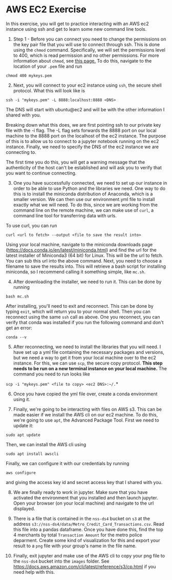# AWS EC2 Exercise
In this exercise, you will get to practice interacting with an AWS ec2 instance using ssh and get to learn some new command line tools.

1. Step 1 - Before you can connect you need to change the permissions on the key pair file that you will use to connect through ssh. This is done using the `chmod` command. Specifically, we will set the permissions level to 400, which is read permission and no other permissions. For more information about `chmod`, see [this page.](https://www.tutorialspoint.com/unix_commands/chmod.htm) To do this, navigate to the location of your `.pem` file and run

`chmod 400 mykeys.pem`

2. Next, you will connect to your ec2 instance using `ssh`, the secure shell protocol. What this will look like is 

`ssh -i "mykeys.pem" -L 8888:localhost:8888 <DNS>`

The DNS will start with ubuntu@ec2 and will be with the other information I shared with you.

Breaking down what this does, we are first pointing ssh to our private key file with the -i flag. The -L flag sets forwards the 8888 port on our local machine to the 8888 port on the localhost of the ec2 instance. The purpose of this is to allow us to connect to a jupyter notebook running on the ec2 instance. Finally, we need to specify the DNS of the ec2 instance we are connecting to.

The first time you do this, you will get a warning message that the authenticity of the host can't be established and will ask you to verify that you want to continue connecting.

3. One you have successfully connected, we need to set up our instance in order to be able to use Python and the libraries we need. One way to do this is to install the miniconda distribution of Anaconda, which is a smaller version. We can then use our environment.yml file to install exactly what we will need.
To do this, since we are working from the command line on the remote machine, we can make use of `curl`, a command line tool for transferring data with urls. 

To use curl, you can run 

`curl <url to fetch> --output <file to save the result into>`

Using your local machine, navigate to the miniconda downloads page (https://docs.conda.io/en/latest/miniconda.html) and find the url for the latest installer of Miniconda3 (64 bit) for Linux. This will be the url to fetch. You can sub this url into the above command. Next, you need to choose a filename to save the results into. This will retrieve a bash script for installing miniconda, so I recommend calling it something simple, like `mc.sh`.

4. After downloading the installer, we need to run it. This can be done by running

`bash mc.sh`

After installing, you'll need to exit and reconnect. This can be done by typing `exit`, which will return you to your normal shell. Then you can reconnect using the same `ssh` call as above. One you reconnect, you can verify that conda was installed if you run the following command and don't get an error:

`conda --v`

5. After reconnecting, we need to install the libraries that you will need. I have set up a yml file containing the necessary packages and versions, but we need a way to get it from your local machine over to the ec2 instance. For this, we can use `scp`, the secure copy protocol. **This step needs to be run on a new terminal instance on your local machine.** The command you need to run looks like

`scp -i "mykeys.pem" <file to copy> <ec2 DNS>:~/.`*

6. Once you have copied the yml file over, create a conda environment using it.

7. Finally, we're going to be interacting with files on AWS s3. This can be made easier if we install the AWS cli on our ec2 machine. To do this, we're going to use `apt`, the Advanced Package Tool. First we need to update it:

`sudo apt update`

Then, we can install the AWS cli using

`sudo apt install awscli`

Finally, we can configure it with our credentials by running

`aws configure`

and giving the access key id and secret access key that I shared with you.

8. We are finally ready to work in jupyter. Make sure that you have activated the environment that you installed and then launch jupyter. Open your browser (on your local machine) and navigate to the url displayed.

9. There is a file that is contained in the `nss-ds4` bucket on `s3` at the address `s3://nss-ds4/data/Metro_Credit_Card_Transactions.csv`. Read this file into a pandas dataframe. Once you have done this, find the top 4 merchants by total `Transaction Amount` for the metro police deparment. Create some kind of visualization for this and export your result to a `png` file with your group's name in the file name.

10. Finally, exit jupyter and make use of the AWS cli to copy your png file to the `nss-ds4` bucket into the `images` folder. See https://docs.aws.amazon.com/cli/latest/reference/s3/cp.html if you need help with this.